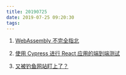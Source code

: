 ```yaml
---
title: 20190725
date: 2019-07-25 09:20:30
tags:
---
```


1. [WebAssembly 不完全指北](https://juejin.im/post/5d367656f265da1b904c2126)

2. [使用 Cypress 进行 React 应用的端到端测试](https://juejin.im/post/5d3702dcf265da1b961345d1)

3.  [又被钓鱼网站盯上了？](https://mp.weixin.qq.com/s/uzMxfAMS1I6WfP_CMjLM2A)
